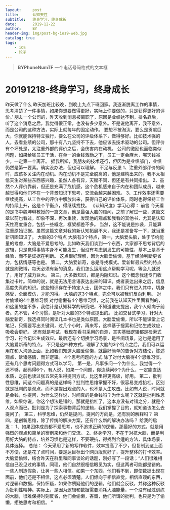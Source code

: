 ```yaml
---
layout:     post
title:      认知天性
subtitle:   终身学习，终身成长
date:       2019-12-22
author:     BY
header-img: img/post-bg-ios9-web.jpg
catalog: true
tags:
    - iOS
    - 轮子
---
```


>**BYPhoneNumTF** 一个电话号码格式的文本框

# 20191218-终身学习，终身成长
昨天做了什么
昨天加班比较晚，到晚上九点下班回家。我逐渐脱离工作的事情，思考清楚了一件事情，如果你想要做得更好，实际上你要做的，只是获得更好的评价。’
朋友一个公司的，昨天收到消息被离职了，原因是业绩达不到，排名靠后，听了这个消息之后，我觉得很正常，也没有多少意外。不是说他离开，我不意外，而是公司的这种方法，实际上就每年的固定动作。
要想不被淘汰，要么是贡献巨大，你就能保持特立独行，要么在公司的评级体系下，做得够好。比如技术强的人，去看业绩的公司，那十有八九坚持不下去，他应该去技术驱动的公司。但评价有个坏处是，太注重外部的评价之后，会伤害内在动机。
公司的激励也面临类似问题，如果给钱员工干活，在单一的金钱激励之下，员工一定会麻木，哪天钱减少，一定第一个离开。
据我所知，我朋友的技术还行，但因为是业绩部门，业绩仍然是第一要素。确实没办法，但也可以理解。
不足与反思
1、注重外部评价的同时，应该多关注内在动机。内在动机不是完全脱离的，他是建构出来的。我不太相信天生对某些东西感兴趣，虽然人各有异，天赋不同，但还是有共同指出。
2、虽然个人评价靠前，但还是充满了危机感，这个危机感来自于内在和团队成员，越来越觉得和他们不在一个背景知识下思考，交流会越来越困难。
3、工作效率还需要继续提高，从工作中的评价中解放出来，获得自己的评价体系。同时也得保持工作的持续上升，这是个平衡点，得继续找找。
《认知尺度》学习心得：
前言
今天看的是书中魏坤琳教授的一篇文章，他是最强大脑的顾问，之前了解过一些，这篇文章以前也看过，印象不深，再次重读，发现他的观点和我看的其他书，尤其是认知天性高度重合，包括一些概念，框架都差不多。
当然，这不能说是抄袭，只能算注重原始证据。虽然这篇文章对我的新认知拓展不大，我还是准备写一下，就当重新巩固知识了。
大脑的3个特点
大脑有3个特点，第一，大脑爱头脑，处于节约能量的考虑，大脑是不爱思考的。比如昨天我们谈到一个东西，大家都不思考背后的逻辑，只是觉得事情本身不可能发生，但没有考虑到发生的可能性，基本上是基于经验，而不是证据在判断。
这点很好理解，因为大脑爱偷懒，基于经验判断更省力，包括情感等也是。
第二，大脑爱新奇，总是寻找模式。爱新鲜最典型的特点就是刷微博，每天必须有新的消息，我们怎么运用这点帮助学习呢，等会儿就说了，用好了威力巨大。
第三，大多数知识，都是内隐知识。这个概念我还专门收集过卡片。简单的说，就是无法用言语表达出来的知识。或者表达出来之后，信息高度失真的知识。这些知识存在于特定人士，团体之中。我们只有进入其中，切身感受，全面模仿，才能习得。
大脑的这3个特点，完全可以被我们反向利用。
对付偷懒的4个思维习惯
对付偷懒有4个思维习惯，之前我在认知天性里面看到的，和这里的差不多，我估计是认知科学的研究吧，不知道谁先提出，我个人倾向于前者。先不管，4个习惯，是针对大脑的3个特点提出的。
比如交替式学习，针对大脑爱新奇，我选择同时阅读几本书也是类似原因。大脑爱偷懒，所以不能课堂上记笔记，只需要写出关键词，过几个小时，再来写，这样基于搜索和记忆生成效应，吸收会更好。
还有就是考试，我现在看书采用的自测，其实基础逻辑都是检索式学习，符合记忆生成效应。最后还有个切换学习场景，是空间场景，这也是运用了大脑爱新奇的特点。
不只是这四种方式，理解了大脑的3个特点之后，我们可以运用在和人沟通上面，比如我们知道大脑爱偷懒，就最好简单的告诉对方结论，陈述观点，诉诸感情，而非逻辑。
4个思考问题的方式
除了对付大脑得4个思维习惯，还有几个思考问题得方式可以学习。
第一是，凡事多问一个为什么，我觉得一个还不够，起码得6个，有人说，如果一个问题，你连续问6个为什么，一定能直达本质，之前也读过张五常先生得提问方式，比这里得更高级，好用。
第二，批判性思维，问这个问题真的是这样吗？批判性思维掌握不好，很容易变成抬杠。区别就是批判的是观点，而不是提出观点的人，也不是人生攻击。比如有人说，时间就是金钱，你提问，为什么这样说，时间真的是金钱吗？为什么呢？这就是批判性思维，如果你说，你这个想法是错的。那就是抬杠了，这本身没有对错之分，就是个人观点而已。批判是为了探索事物背后的逻辑，我们掌握了目的，就知道该怎么去提问了。
第三，科学思维，仍然是提问，提问的方向是，还有别的解释吗？
第四，是创新思维，除了传统的解决方案，还有什么新的解决办法吗？
给我的启发：
1、如果团体成员都不爱思考，也不追求正确的逻辑，那最好的方式，就是用强烈的观点和简单的案例来和他们交流。
2、终身学习，不在于对抗大脑，而是利用好大脑的特点，培养习惯也是这样，不要硬抗，得找到合适的方法，具体场景，具体选择。
总结：
今天采用了新的写作软件，效率提高了不少，但复制到这上面不方便，还是花了点时间，要是达目标出个网页版就好了，提升整体的打卡效率。
大脑爱偷懒，结合昨天在群里和同事谈论的话题，刚好写了一段话；“人们很难相信自己没见过的事情，同理，他们自然很相信眼见为实，但这两者可能都是错的。一些人制造假象，让另一些人相信。如果一个东西，他们看不到，即使数据出现在面前，他们还是不相信，这点必须清楚。人们倾向于相信直觉，相信直观的东西，对逻辑和数据，保持怀疑，如果你质疑他们的逻辑，他们就会反驳，并称这种反驳为批判性精神。实际上，是因为逻辑和数据需要消耗大脑能量，一个没有经过训练的大脑，很难保持时刻反省，他们会偷懒，吝啬，他们所谓的批判，也只是为了偷懒，拒绝思考和相信。  ”